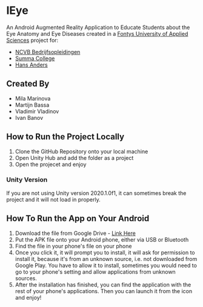 # IEye
An Android Augmented Reality Application to Educate Students about the Eye Anatomy and Eye Diseases created in a [Fontys University of Applied Sciences](https://fontys.edu/) project for:
* [NCVB Bedrijfsopleidingen](https://www.ncvbbedrijfsopleidingen.nl/)
* [Summa College](https://www.summacollege.nl/)
* [Hans Anders](https://www.hansanders.nl/)

## Created By
* Mila Marinova
* Martijn Bassa
* Vladimir Vladinov
* Ivan Banov

## How to Run the Project Locally
1) Clone the GitHub Repository onto your local machine
2) Open Unity Hub and add the folder as a project
3) Open the projecet and enjoy

### Unity Version
If you are not using Unity version 2020.1.0f1, it can sometimes break the project and it will not load in properly.

## How To Run the App on Your Android
1) Download the file from Google Drive - [Link Here](https://drive.google.com/file/d/18Mz0yfo8d951lCZ104Oc-esj92up1FhT/view)
2) Put the APK file onto your Android phone, either via USB or Bluetooth
3) Find the file in your phone's file on your phone
4) Once you click it, it will prompt you to install, it will ask for permission to install it, because it's from an unknown source, i.e. not downloaded from Google Play. You have to allow it to install, sometimes you would need to go to your phone's setting and allow applications from unknown sources.
5) After the installation has finished, you can find the application with the rest of your phone's applications. Then you can launch it from the icon and enjoy!
